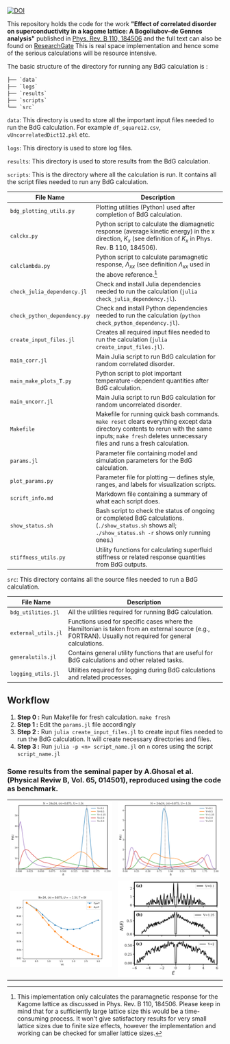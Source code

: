 [![DOI](https://zenodo.org/badge/828488945.svg)](https://doi.org/10.5281/zenodo.17360717)

This repository holds the code for the work **"Effect of correlated disorder on superconductivity in a kagome lattice: A Bogoliubov–de Gennes analysis"** published in [Phys. Rev. B 110, 184506](https://doi.org/10.1103/PhysRevB.110.184506) and the full text can also be found on [ResearchGate](https://www.researchgate.net/publication/385637326_Effect_of_correlated_disorder_on_superconductivity_in_a_kagome_lattice_A_Bogoliubov-de_Gennes_analysis)
This is real space implementation and hence some of the serious calculations will be resource intensive. 

The basic structure of the directory for running any BdG calculation is : 
```
├── `data`
├── `logs`
├── `results`
├── `scripts`
└── `src`
```

`data`: This directory is used to store all the important input files needed to run the BdG calculation. For example `df_square12.csv`, `vUncorrelatedDict12.pkl` etc.

`logs`: This directory is used to store log files.

`results`: This directory is used to store results from the BdG calculation.

`scripts`: This is the directory where all the calculation is run. It contains all the script files needed to run any BdG calculation. 



| File Name | Description |
|------------|--------------|
| `bdg_plotting_utils.py` | Plotting utilities (Python) used after completion of BdG calculation. |
| `calckx.py` | Python script to calculate the diamagnetic response (average kinetic energy) in the x direction, $K_x$ (see definition of $K_x$ in Phys. Rev. B 110, 184506). |
| `calclambda.py` | Python script to calculate paramagnetic response, $\Lambda_{xx}$ (see definition $\Lambda_{xx}$ used in the above reference.[^1] |
| `check_julia_dependency.jl` | Check and install Julia dependencies needed to run the calculation (`julia check_julia_dependency.jl`). |
| `check_python_dependency.py` | Check and install Python dependencies needed to run the calculation (`python check_python_dependency.jl`). |
| `create_input_files.jl` | Creates all required input files needed to run the calculation (`julia create_input_files.jl`). |
| `main_corr.jl` | Main Julia script to run BdG calculation for random correlated disorder. |
| `main_make_plots_T.py` | Python script to plot important temperature-dependent quantities after BdG calculation. |
| `main_uncorr.jl` | Main Julia script to run BdG calculation for random uncorrelated disorder. |
| `Makefile` | Makefile for running quick bash commands. `make reset` clears everything except data directory contents to rerun with the same inputs; `make fresh` deletes unnecessary files and runs a fresh calculation. |
| `params.jl` | Parameter file containing model and simulation parameters for the BdG calculation. |
| `plot_params.py` | Parameter file for plotting — defines style, ranges, and labels for visualization scripts. |
| `scrift_info.md` | Markdown file containing a summary of what each script does. |
| `show_status.sh` | Bash script to check the status of ongoing or completed BdG calculations. (`./show_status.sh` shows all; `./show_status.sh -r` shows only running ones.) |
| `stiffness_utils.py` | Utility functions for calculating superfluid stiffness or related response quantities from BdG outputs. |


[^1]: This implementation only calculates the paramagnetic response for the Kagome lattice as discussed in Phys. Rev. B 110, 184506. Please keep in mind that for a sufficiently large lattice size this would be a time-consuming process. It won't give satisfactory results for very small lattice sizes due to finite size effects, however the implementation and working can be checked for smaller lattice sizes.

`src`: This directory contains all the source files needed to run a BdG calculation.


| File Name | Description |
|------------|--------------|
| `bdg_utilities.jl` | All the utilities required for running BdG calculation. |
| `external_utils.jl` | Functions used for specific cases where the Hamiltonian is taken from an external source (e.g., FORTRAN). Usually not required for general calculations. |
| `generalutils.jl` | Contains general utility functions that are useful for BdG calculations and other related tasks. |
| `logging_utils.jl` | Utilities required for logging during BdG calculations and related processes. |


## Workflow 
1. **Step 0 :** Run Makefile for fresh calculation. `make fresh`
2. **Step 1 :** Edit the `params.jl` file accordingly 
3. **Step 2 :** Run `julia create_input_files.jl` to create input files needed to run the BdG calculation. It will create necessary directories and files.
4. **Step 3 :** Run `julia -p <n> script_name.jl` on `n` cores using the script `script_name.jl`

### Some results from the seminal paper by A.Ghosal et al. (Physical Reviw B, Vol. 65, 014501), reproduced using the code as benchmark.

<table>
  <tr>
    <td><img src="assets/pairing_amplitude.png" alt="Pairing Amplitude Distribution" width="400"></td>
    <td><img src="assets/avg_n.png" alt="Local Electron Density Distribution" width="400"></td>
  </tr>
  <tr>
    <td><img src="assets/egap_deltagap.png" alt="Quasiparticle and Order Parameter Gap" width="400"></td>
    <td><img src="assets/DOS_V.png" alt="Density of States" width="400"></td>
  </tr>
</table>
